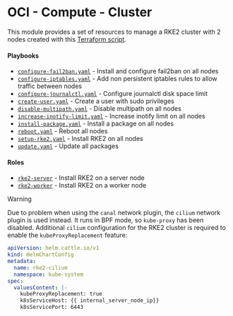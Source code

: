 # OCI - Compute - Cluster

This module provides a set of resources to manage a RKE2 cluster with 2 nodes created with this [Terraform script](../../../../terraform/oci/compute/).

#### Playbooks

- [`configure-fail2ban.yaml`](./configure-fail2ban.yaml) - Install and configure fail2ban on all nodes
- [`configure-iptables.yaml`](./configure-iptables.yaml) - Add non persistent iptables rules to allow traffic between nodes
- [`configure-journalctl.yaml`](./configure-journalctl.yaml) - Configure journalctl disk space limit
- [`create-user.yaml`](./create-user.yaml) - Create a user with sudo privileges
- [`disable-multipath.yaml`](./disable-multipath.yaml) - Disable multipath on all nodes
- [`increase-inotify-limit.yaml`](./increase-inotify-limit.yaml) - Increase inotify limit on all nodes
- [`install-package.yaml`](./install-package.yaml) - Install a package on all nodes
- [`reboot.yaml`](./reboot.yaml) - Reboot all nodes
- [`setup-rke2.yaml`](./setup-rke2.yaml) - Install RKE2 on all nodes
- [`update.yaml`](./update.yaml) - Update all packages

#### Roles

- [`rke2-server`](./roles/rke2-server) - Install RKE2 on a server node
- [`rke2-worker`](./roles/rke2-worker) - Install RKE2 on a worker node

> [!WARNING]  
> Due to problem when using the `canal` network plugin, the `cilium` network plugin is used instead. It runs in BPF mode, so `kube-proxy` has been disabled.
> Additional `cilium` configuration for the RKE2 cluster is required to enable the `kubeProxyReplacement` feature:
>
> ```yaml
> apiVersion: helm.cattle.io/v1
> kind: HelmChartConfig
> metadata:
>   name: rke2-cilium
>   namespace: kube-system
> spec:
>   valuesContent: |-
>     kubeProxyReplacement: true
>     k8sServiceHost: {{ internal_server_node_ip}}
>     k8sServicePort: 6443
> ```
